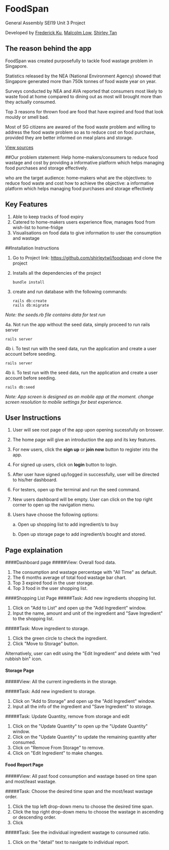 # FoodSpan
General Assembly SEI19 Unit 3 Project

Developed by [Frederick Ku](https://github.com/FrederickKu), [Malcolm Low](https://github.com/MalcolmLow83), [Shirley Tan](https://github.com/shirleytwl)

## The reason behind the app 

FoodSpan was created purposefully to tackle food wastage problem in Singapore.

Statistics released by the NEA (National Environment Agency) showed that Singapore generated more than 750k tonnes of food waste year on year.

Surveys conducted by NEA and AVA reported that consumers most likely to waste food at home compared to dining out as most will brought more than they actually consumed.

Top 3 reasons for thrown food are food that have expired and food that look mouldy or smell bad.

Most of SG citizens are awared of the food waste problem and willing to address the food waste problem so as to reduce cost on food purchase, provided they are better informed on meal plans and storage.

[View sources](https://www.nea.gov.sg/our-services/waste-management/3r-programmes-and-resources/food-waste-management)

##Our problem statement: 
Help home-makers/consumers to reduce food wastage and cost by providing a informative platform which helps managing food purchases and storage effectively.

who are the target audience: home-makers
what are the objectives: to reduce food waste and cost
how to achieve the objective: a informative platform which helps managing food purchases and storage effectively

## Key Features
1. Able to keep tracks of food expiry
2. Catered to home-makers users experience flow, manages food from wish-list to home-fridge
3. Visualisations on food data to give information to user the consumption and wastage

##Installation Instructions

1. Go to Project link: https://github.com/shirleytwl/foodspan and clone the project

2. Installs all the dependencies of the project
    ```
    bundle install
    ````
3. create and run database with the following commands:
    ```
    rails db:create
    rails db:migrate
    ````

*Note: the seeds.rb file contains data for test run*

4a. Not run the app without the seed data, simply proceed to run rails server
```
rails server
````

4b i. To test run with the seed data, run the application and create a user account before seeding.
    
    rails server
    
4b ii. To test run with the seed data, run the application and create a user account before seeding.
    
    rails db:seed

*Note: App screen is designed as an mobile app at the moment. change screen resolution to mobile settings for best experience.*

## User Instructions

1. User will see root page of the app upon opening sucessfully on broswer.

2. The home page will give an introduction the app and its key features.

3. For new users, click the **sign up** or **join now** button to register into the app.

4. For signed up users, click on **login** button to login.

5. After user have signed up/logged in successfully, user will be directed to his/her dashboard.

6. For testers, open up the terminal and run the seed command.

7. New users dashboard will be empty. User can click on the top right corner to open up the navigation menu.

8. Users have choose the following options:

    a. Open up shopping list to add ingredient/s to buy
    
    b. Open up storage page to add ingredient/s bought and stored.

## Page explaination

####Dashboard page 
#####View: Overall food data.
1. The consumption and wastage percentage with "All Time" as default.
2. The 6 months average of total food wastage bar chart.
3. Top 3 expired food in the user storage.
4. Top 3 food in the user shopping list.

####Shopping List Page
#####Task: Add new ingredients shopping list.
1. Click on "Add to List" and open up the "Add Ingredient" window.
2. Input the name, amount and unit of the ingredient and "Save Ingredient" to the shopping list.

#####Task: Move ingredient to storage.
1. Click the green circle to check the ingredient.
2. Click "Move to Storage" button.

Alternatively, user can edit using the "Edit Ingredient" and delete with "red rubbish bin" icon. 

#### Storage Page
#####View: All the current ingredients in the storage.

#####Task: Add new ingredient to storage.
1. Click on "Add to Storage" and open up the "Add Ingredient" window.
2. Input all the info of the ingredient and "Save Ingredient" to storage.

#####Task: Update Quantity, remove from storage and edit 
1. Click on the "Update Quantity" to open up the "Update Quantity" window.
2. Click on the "Update Quantity" to update the remaining quantity after consumed.
3. Click on "Remove From Storage" to remove.
4. Click on "Edit Ingredient" to make changes.

#### Food Report Page
#####View: All past food consumption and wastage based on time span  and most/least wastage.

#####Task: Choose the desired time span and the most/least wastage order. 
1. Click the top left drop-down menu to choose the desired time span.
2. Click the top right drop-down menu to choose the wastage in ascending or descending order.
3. Click

#####Task: See the individual ingredient wastage to consumed ratio.
1. Click on the "detail" text to navigate to individual report.
